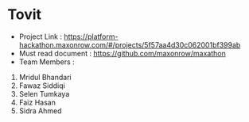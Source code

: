 # Tovit
- Project Link : https://platform-hackathon.maxonrow.com/#/projects/5f57aa4d30c062001bf399ab
- Must read document : https://github.com/maxonrow/maxathon
- Team Members :
1. Mridul Bhandari
2. Fawaz Siddiqi
3. Selen Tumkaya
4. Faiz Hasan
5. Sidra Ahmed
